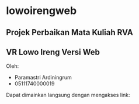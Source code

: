 # lowoirengweb

## Projek Perbaikan Mata Kuliah RVA 
## VR Lowo Ireng Versi Web

Oleh:
* Paramastri Ardiningrum
* 05111740000019

Dapat dimainkan langsung dengan mengakses link: 
